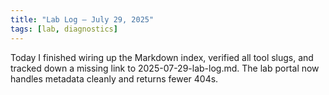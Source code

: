 ```yaml
---
title: "Lab Log – July 29, 2025"
tags: [lab, diagnostics]
---
```


Today I finished wiring up the Markdown index, verified all tool slugs, and tracked down a missing link to 2025-07-29-lab-log.md. The lab portal now handles metadata cleanly and returns fewer 404s. 